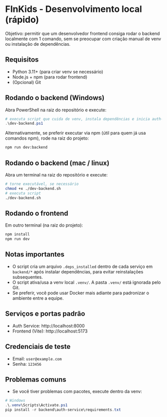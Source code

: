 # FInKids - Desenvolvimento local (rápido)

Objetivo: permitir que um desenvolvedor frontend consiga rodar o backend localmente com 1 comando, sem se preocupar com criação manual de venv ou instalação de dependências.

## Requisitos
- Python 3.11+ (para criar venv se necessário)
- Node.js + npm (para rodar frontend)
- (Opcional) Git

## Rodando o backend (Windows)
Abra PowerShell na raiz do repositório e execute:

```powershell
# executa script que cuida de venv, instala dependências e inicia auth-service
.\dev-backend.ps1
```

Alternativamente, se preferir executar via npm (útil para quem já usa comandos npm), rode na raiz do projeto:

```bash
npm run dev:backend
```

## Rodando o backend (mac / linux)
Abra um terminal na raiz do repositório e execute:

```bash
# torne executável, se necessário
chmod +x ./dev-backend.sh
# executa script
./dev-backend.sh
```

## Rodando o frontend
Em outro terminal (na raiz do projeto):

```bash
npm install
npm run dev
```

## Notas importantes
- O script cria um arquivo `.deps_installed` dentro de cada serviço em `backend/*` após instalar dependências, para evitar reinstalações subsequentes.
- O script ativa/usa a venv local `.venv/`. A pasta `.venv/` está ignorada pelo Git.
- Se preferir, você pode usar Docker mais adiante para padronizar o ambiente entre a equipe.

## Serviços e portas padrão
- Auth Service: http://localhost:8000
- Frontend (Vite): http://localhost:5173

## Credenciais de teste
- Email: `user@example.com`
- Senha: `123456`

## Problemas comuns
- Se você tiver problemas com pacotes, execute dentro da venv:

```powershell
# Windows
.\.venv\Scripts\Activate.ps1
pip install -r backend\auth-service\requirements.txt
```
